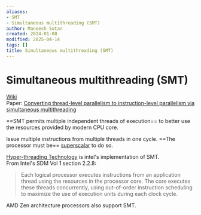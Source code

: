 ```yaml
---
aliases:
- SMT
- Simultaneous multithreading (SMT)
author: Maneesh Sutar
created: 2024-01-08
modified: 2025-04-14
tags: []
title: Simultaneous multithreading (SMT)
---
```


# Simultaneous multithreading (SMT)

[Wiki](https://en.wikipedia.org/wiki/Simultaneous_multithreading#)  
Paper:  [Converting thread-level parallelism to instruction-level parallelism via simultaneous multithreading](https://dl.acm.org/doi/10.1145/263326.263382)

==SMT permits multiple independent threads of execution== to better use the resources provided by modern CPU core.

Issue multiple instructions from multiple threads in one cycle. ==The processor must be== [superscalar](superscalar_processor.md) to do so.

[Hyper-threading Technology](intel_x86_64_architecture.md) is intel's implementation of SMT.  
From Intel's SDM Vol 1 section 2.2.8:

 > 
 > Each logical processor executes instructions from an application thread using the resources in the processor core. The core executes these threads concurrently, using out-of-order instruction scheduling to maximize the use of execution units during each clock cycle.

AMD Zen architecture processors also support SMT.
